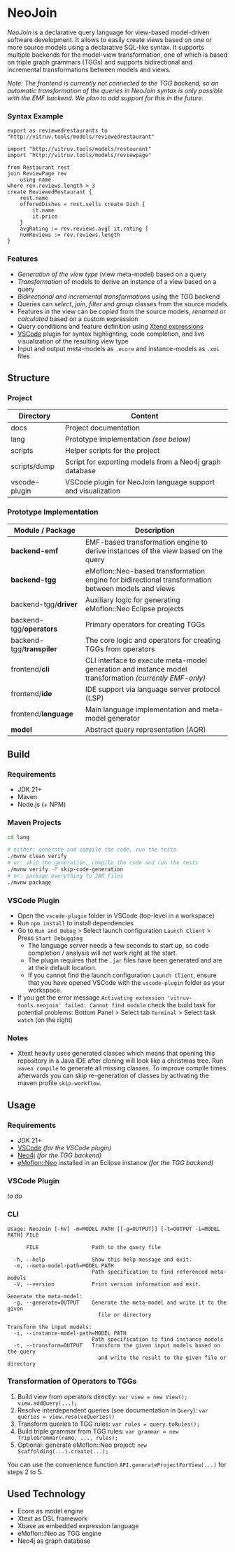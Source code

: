 # NeoJoin

*NeoJoin* is a declarative query language for view-based model-driven software development. It allows to easily create views based on one or more source models using a declarative SQL-like syntax. It supports multiple backends for the model-view transformation, one of which is based on triple graph grammars (TGGs) and supports bidirectional and incremental transformations between models and views.

*Note: The frontend is currently not connected to the TGG backend, so an automatic transformation of the queries in NeoJoin syntax is only possible with the EMF backend. We plan to add support for this in the future.*

### Syntax Example

```
export as reviewedrestaurants to "http://vitruv.tools/models/reviewedrestaurant"

import "http://vitruv.tools/models/restaurant"
import "http://vitruv.tools/models/reviewpage"

from Restaurant rest
join ReviewPage rev
    using name
where rev.reviews.length > 3
create ReviewedRestaurant {
    rest.name
    offeredDishes = rest.sells create Dish {
        it.name
        it.price
    }
    avgRating := rev.reviews.avg[ it.rating ]
    numReviews := rev.reviews.length
}
```

### Features

* *Generation of the view type* (view meta-model) based on a query
* *Transformation* of models to derive an instance of a view based on a query
* *Bidirectional and incremental transformations* using the TGG backend
* Queries can *select*, *join*, *filter* and *group* classes from the source models
* Features in the view can be *copied* from the source models, *renamed* or *calculated* based on a custom expression
* Query conditions and feature definition using [Xtend expressions](https://eclipse.dev/Xtext/xtend/documentation/203_xtend_expressions.html)
* [VSCode](https://code.visualstudio.com/) plugin for syntax highlighting, code completion, and live visualization of the resulting view type
* Input and output meta-models as `.ecore` and instance-models as `.xmi` files

## Structure

### Project
| Directory     | Content                                                      |
|---------------|--------------------------------------------------------------|
| docs          | Project documentation                                        |
| lang          | Prototype implementation *(see below)*                       |
| scripts       | Helper scripts for the project                               |
| scripts/dump  | Script for exporting models from a Neo4j graph database      |
| vscode-plugin | VSCode plugin for NeoJoin language support and visualization |

### Prototype Implementation
| **Module** / Package       | Description                                                                                             |
|----------------------------|---------------------------------------------------------------------------------------------------------|
| **backend-emf**            | EMF-based transformation engine to derive instances of the view based on the query                      |
| **backend-tgg**            | eMoflon::Neo-based transformation engine for bidirectional transformation between models and views      |
| backend-tgg/**driver**     | Auxiliary logic for generating eMoflon::Neo Eclipse projects                                            |
| backend-tgg/**operators**  | Primary operators for creating TGGs                                                                     |
| backend-tgg/**transpiler** | The core logic and operators for creating TGGs from operators                                           |
| frontend/**cli**           | CLI interface to execute meta-model generation and instance model transformation *(currently EMF-only)* |
| frontend/**ide**           | IDE support via language server protocol (LSP)                                                          |
| frontend/**language**      | Main language implementation and meta-model generator                                                   |
| **model**                  | Abstract query representation (AQR)                                                                     |

## Build

### Requirements

* JDK 21+
* Maven
* Node.js (+ NPM)

### Maven Projects

```sh
cd lang

# either: generate and compile the code, run the tests
./mvnw clean verify
# or: skip the generation, compile the code and run the tests
./mvnw verify -P skip-code-generation
# or: package everything to JAR files
./mvnw package
```

### VSCode Plugin

* Open the `vscode-plugin` folder in VSCode (top-level in a workspace)
* Run `npm install` to install dependencies
* Go to `Run and Debug` > Select launch configuration `Launch Client` > Press `Start Debugging`
    * The language server needs a few seconds to start up, so code completion / analysis will not work right at the start.
    * The plugin requires that the `.jar` files have been generated and are at their default location.
    * If you cannot find the launch configuration `Launch Client`, ensure that you have opened VSCode with the `vscode-plugin` folder as your workspace.
* If you get the error message `Activating extension 'vitruv-tools.neojoin' failed: Cannot find module` check the build task for potential problems: Bottom Panel > Select tab `Terminal` > Select task `watch` (on the right)

### Notes

* Xtext heavily uses generated classes which means that opening this repository in a Java IDE after cloning will look like a christmas tree. Run `maven compile` to generate all missing classes. To improve compile times afterwards you can skip re-generation of classes by activating the maven profile `skip-workflow`.

## Usage

### Requirements

* JDK 21+
* [VSCode](https://code.visualstudio.com/) *(for the VSCode plugin)*
* [Neo4j](https://neo4j.com/) *(for the TGG backend)*
* [eMoflon::Neo](https://github.com/eMoflon/emoflon-neo) installed in an Eclipse instance *(for the TGG backend)*

### VSCode Plugin

*to do*

### CLI

```
Usage: NeoJoin [-hV] -m=MODEL PATH [[-g=OUTPUT]] [-t=OUTPUT -i=MODEL PATH] FILE

      FILE                 Path to the query file

  -h, --help               Show this help message and exit.
  -m, --meta-model-path=MODEL PATH
                           Path specification to find referenced meta-models
  -V, --version            Print version information and exit.

Generate the meta-model:
  -g, --generate=OUTPUT    Generate the meta-model and write it to the given
                             file or directory

Transform the input models:
  -i, --instance-model-path=MODEL PATH
                           Path specification to find instance models
  -t, --transform=OUTPUT   Transform the given input models based on the query
                             and write the result to the given file or directory
```

### Transformation of Operators to TGGs

1. Build view from operators directly: `var view = new View(); view.addQuery(...);`
2. Resolve interdependent queries (see documentation in `Query`): `var queries = view.resolveQueries()`
3. Transform queries to TGG rules: `var rules = query.toRules();`
4. Build triple grammar from TGG rules: `var grammar = new TripleGrammar(name, ..., rules);`
5. Optional: generate eMoflon::Neo project: `new Scaffolding(...).create(...);`

You can use the convenience function `API.generateProjectForView(...)` for steps 2 to 5.

## Used Technology

* Ecore as model engine
* Xtext as DSL framework
* Xbase as embedded expression language
* eMoflon::Neo as TGG engine
* Neo4j as graph database
